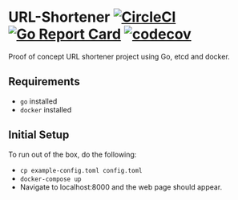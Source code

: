 # URL-Shortener [![CircleCI](https://circleci.com/gh/laupski/url-shortener.svg?style=svg)](https://circleci.com/gh/laupski/url-shortener) [![Go Report Card](https://goreportcard.com/badge/github.com/laupski/url-shortener)](https://goreportcard.com/report/github.com/laupski/url-shortener)  [![codecov](https://codecov.io/gh/laupski/url-shortener/branch/main/graph/badge.svg?token=E3KGPV2A7M)](https://codecov.io/gh/laupski/url-shortener)

Proof of concept URL shortener project using Go, etcd and docker.

## Requirements
* `go` installed
* `docker` installed

## Initial Setup
To run out of the box, do the following:
* `cp example-config.toml config.toml`
* `docker-compose up`
* Navigate to localhost:8000 and the web page should appear.

